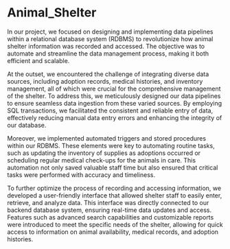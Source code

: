 # Animal_Shelter

In our project, we focused on designing and implementing data pipelines within a relational database system (RDBMS) to revolutionize how animal shelter information was recorded and accessed. The objective was to automate and streamline the data management process, making it both efficient and scalable.

At the outset, we encountered the challenge of integrating diverse data sources, including adoption records, medical histories, and inventory management, all of which were crucial for the comprehensive management of the shelter. To address this, we meticulously designed our data pipelines to ensure seamless data ingestion from these varied sources. By employing SQL transactions, we facilitated the consistent and reliable entry of data, effectively reducing manual data entry errors and enhancing the integrity of our database.

Moreover, we implemented automated triggers and stored procedures within our RDBMS. These elements were key to automating routine tasks, such as updating the inventory of supplies as adoptions occurred or scheduling regular medical check-ups for the animals in care. This automation not only saved valuable staff time but also ensured that critical tasks were performed with accuracy and timeliness.

To further optimize the process of recording and accessing information, we developed a user-friendly interface that allowed shelter staff to easily enter, retrieve, and analyze data. This interface was directly connected to our backend database system, ensuring real-time data updates and access. Features such as advanced search capabilities and customizable reports were introduced to meet the specific needs of the shelter, allowing for quick access to information on animal availability, medical records, and adoption histories.
